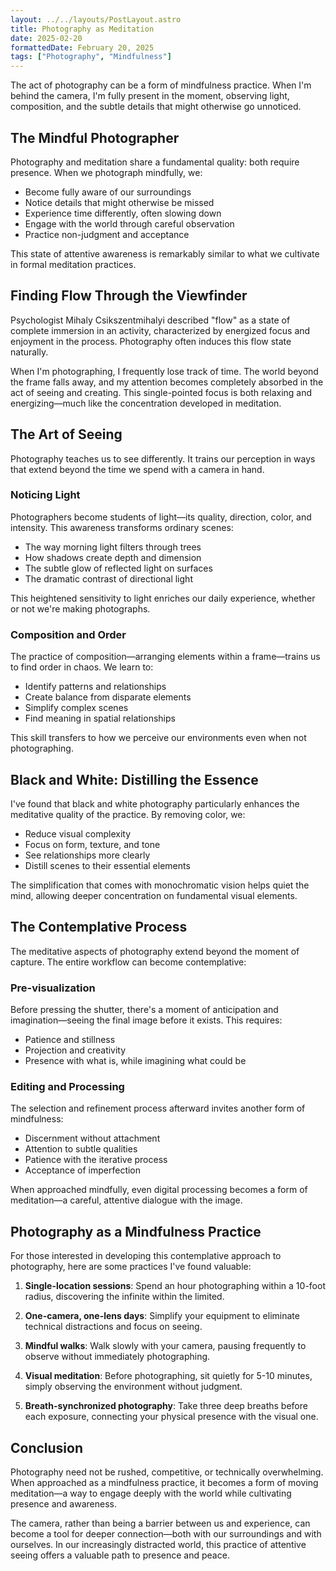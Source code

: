 ```yaml
---
layout: ../../layouts/PostLayout.astro
title: Photography as Meditation
date: 2025-02-20
formattedDate: February 20, 2025
tags: ["Photography", "Mindfulness"]
---
```


The act of photography can be a form of mindfulness practice. When I'm behind the camera, I'm fully present in the moment, observing light, composition, and the subtle details that might otherwise go unnoticed.

## The Mindful Photographer

Photography and meditation share a fundamental quality: both require presence. When we photograph mindfully, we:

- Become fully aware of our surroundings
- Notice details that might otherwise be missed
- Experience time differently, often slowing down
- Engage with the world through careful observation
- Practice non-judgment and acceptance

This state of attentive awareness is remarkably similar to what we cultivate in formal meditation practices.

## Finding Flow Through the Viewfinder

Psychologist Mihaly Csikszentmihalyi described "flow" as a state of complete immersion in an activity, characterized by energized focus and enjoyment in the process. Photography often induces this flow state naturally.

When I'm photographing, I frequently lose track of time. The world beyond the frame falls away, and my attention becomes completely absorbed in the act of seeing and creating. This single-pointed focus is both relaxing and energizing—much like the concentration developed in meditation.

## The Art of Seeing

Photography teaches us to see differently. It trains our perception in ways that extend beyond the time we spend with a camera in hand.

### Noticing Light

Photographers become students of light—its quality, direction, color, and intensity. This awareness transforms ordinary scenes:

- The way morning light filters through trees
- How shadows create depth and dimension
- The subtle glow of reflected light on surfaces
- The dramatic contrast of directional light

This heightened sensitivity to light enriches our daily experience, whether or not we're making photographs.

### Composition and Order

The practice of composition—arranging elements within a frame—trains us to find order in chaos. We learn to:

- Identify patterns and relationships
- Create balance from disparate elements
- Simplify complex scenes
- Find meaning in spatial relationships

This skill transfers to how we perceive our environments even when not photographing.

## Black and White: Distilling the Essence

I've found that black and white photography particularly enhances the meditative quality of the practice. By removing color, we:

- Reduce visual complexity
- Focus on form, texture, and tone
- See relationships more clearly
- Distill scenes to their essential elements

The simplification that comes with monochromatic vision helps quiet the mind, allowing deeper concentration on fundamental visual elements.

## The Contemplative Process

The meditative aspects of photography extend beyond the moment of capture. The entire workflow can become contemplative:

### Pre-visualization

Before pressing the shutter, there's a moment of anticipation and imagination—seeing the final image before it exists. This requires:

- Patience and stillness
- Projection and creativity
- Presence with what is, while imagining what could be

### Editing and Processing

The selection and refinement process afterward invites another form of mindfulness:

- Discernment without attachment
- Attention to subtle qualities
- Patience with the iterative process
- Acceptance of imperfection

When approached mindfully, even digital processing becomes a form of meditation—a careful, attentive dialogue with the image.

## Photography as a Mindfulness Practice

For those interested in developing this contemplative approach to photography, here are some practices I've found valuable:

1. **Single-location sessions**: Spend an hour photographing within a 10-foot radius, discovering the infinite within the limited.

2. **One-camera, one-lens days**: Simplify your equipment to eliminate technical distractions and focus on seeing.

3. **Mindful walks**: Walk slowly with your camera, pausing frequently to observe without immediately photographing.

4. **Visual meditation**: Before photographing, sit quietly for 5-10 minutes, simply observing the environment without judgment.

5. **Breath-synchronized photography**: Take three deep breaths before each exposure, connecting your physical presence with the visual one.

## Conclusion

Photography need not be rushed, competitive, or technically overwhelming. When approached as a mindfulness practice, it becomes a form of moving meditation—a way to engage deeply with the world while cultivating presence and awareness.

The camera, rather than being a barrier between us and experience, can become a tool for deeper connection—both with our surroundings and with ourselves. In our increasingly distracted world, this practice of attentive seeing offers a valuable path to presence and peace.
